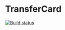 # TransferCard
[![Build status](https://ci.appveyor.com/api/projects/status/94lixj00wpxaaja7?svg=true)](https://ci.appveyor.com/project/Sm1le63/aqa-code-homework-6)
